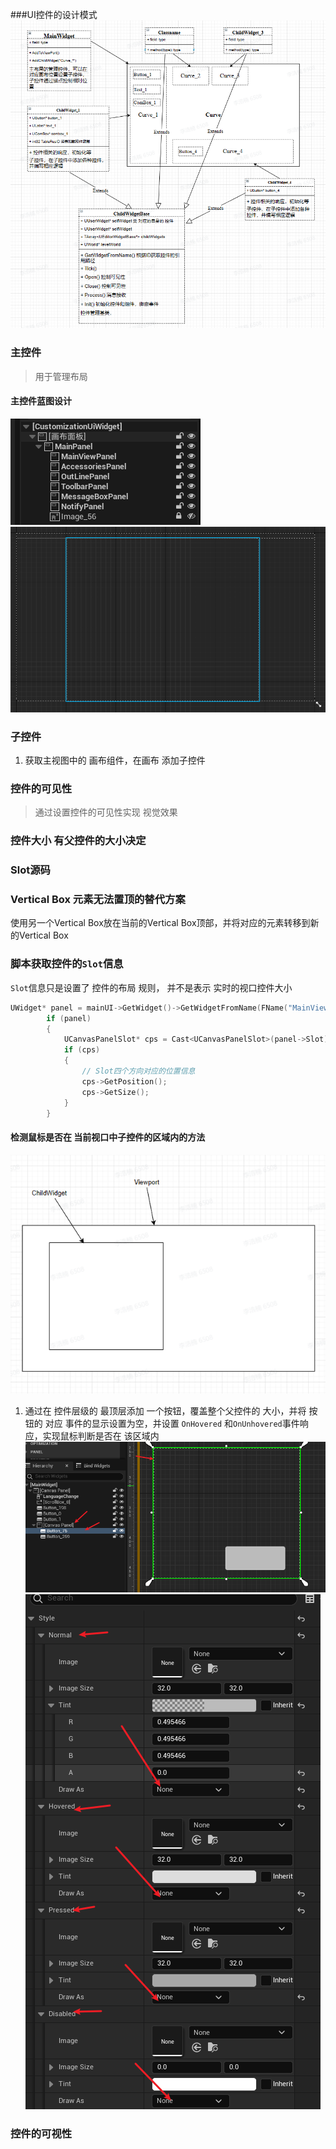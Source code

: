 ###UI控件的设计模式
![](img/2023-02-02-09-41-34.png)
### 主控件
> 用于管理布局
#### 主控件蓝图设计
![](img/2023-02-02-09-58-05.png)
![](img/2023-02-02-09-58-21.png)

### 子控件
>
1. 获取主视图中的 画布组件，在画布 添加子控件

### 控件的可见性
>通过设置控件的可见性实现 视觉效果

### 控件大小 有父控件的大小决定

### Slot源码

### Vertical Box 元素无法置顶的替代方案
使用另一个Vertical Box放在当前的Vertical Box顶部，并将对应的元素转移到新的Vertical Box

### 脚本获取控件的`Slot`信息
`Slot`信息只是设置了 控件的布局 规则， 并不是表示 实时的视口控件大小
```C++
UWidget* panel = mainUI->GetWidget()->GetWidgetFromName(FName("MainViewPanel"));
		if (panel)
		{ 
			UCanvasPanelSlot* cps = Cast<UCanvasPanelSlot>(panel->Slot);
			if (cps)
			{
                // Slot四个方向对应的位置信息
				cps->GetPosition();
				cps->GetSize();
			}
		}
```

#### 检测鼠标是否在 当前视口中子控件的区域内的方法 
![](img/2023-03-16-09-18-11.png)
1. 通过在 控件层级的 最顶层添加 一个按钮，覆盖整个父控件的 大小，并将 按钮的 对应 事件的显示设置为空，并设置 `OnHovered` 和`OnUnhovered`事件响应，实现鼠标判断是否在 该区域内
    ![](img/2023-03-16-09-32-17.png)
    ![](img/2023-03-16-09-32-44.png)

### 控件的可视性